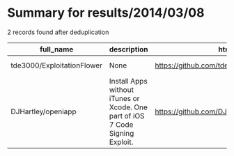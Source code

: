 
# Summary for results/2014/03/08
    
2 records found after deduplication

| full_name | description | html_url | matched_list | matched_count | pushed_at | size | stargazers_count | language | forks_count |
|----------------------------|-------------------------------------------------------------------------------|-----------------------------------------------|----------------|-----------------|---------------------------|--------|--------------------|------------|---------------|
| tde3000/ExploitationFlower | None | https://github.com/tde3000/ExploitationFlower | ['exploit'] | 1 | 2014-03-08 15:25:03+00:00 | 172 | 0 | Ruby | 0 |
| DJHartley/openiapp | Install Apps without iTunes or Xcode. One part of iOS 7 Code Signing Exploit. | https://github.com/DJHartley/openiapp | ['exploit'] | 1 | 2014-03-08 16:41:51+00:00 | 148 | 7 | C | 2 |
